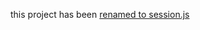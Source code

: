this project has been <a href="https://github.com/codejoust/session.js"> renamed to
session.js</a>

